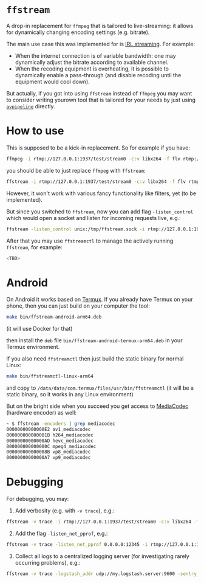 # `ffstream`

A drop-in replacement for `ffmpeg` that is tailored to live-streaming: it allows for dynamically changing encoding settings (e.g. bitrate).

The main use case this was implemented for is [IRL streaming](https://kick.com/category/irl). For example:
* When the internet connection is of variable bandwidth: one may dynamically adjust the bitrate according to available channel.
* When the recoding equipment is overheating, it is possible to dynamically enable a pass-through (and disable recoding until the equipment would cool down).

But actually, if you got into using `ffstream` instead of `ffmpeg` you may want to consider writing yourown tool that is tailored for your needs by just using [`avpipeline`](https://github.com/xaionaro-go/avpipeline) directly.

# How to use

This is supposed to be a kick-in replacement. So for example if you have:
```sh
ffmpeg -i rtmp://127.0.0.1:1937/test/stream0 -c:v libx264 -f flv rtmp://127.0.0.1:1937/test/stream1
```
you should be able to just replace `ffmpeg` with `ffstream`:
```sh
ffstream -i rtmp://127.0.0.1:1937/test/stream0 -c:v libx264 -f flv rtmp://127.0.0.1:1937/test/stream1
```

However, it won't work with various fancy functionality like filters, yet (to be implemented).

But since you switched to `ffstream`, now you can add flag `-listen_control` which would open a socket and listen for incoming requests live, e.g.:
```sh
ffstream -listen_control unix:/tmp/ffstream.sock -i rtmp://127.0.0.1:1937/test/stream0 -c:v libx264 -f flv rtmp://127.0.0.1:1937/test/stream1
```

After that you may use `ffstreamctl` to manage the actively running `ffstream`, for example:
```sh
<TBD>
```

# Android

On Android it works based on [Termux](https://en.wikipedia.org/wiki/Termux). If you already have Termux on your phone, then you can just build on your computer the tool:
```sh
make bin/ffstream-android-arm64.deb
```
(it will use Docker for that)

then install the `deb` file `bin/ffstream-android-termux-arm64.deb` in your Termux environment.

If you also need `ffstreamctl` then just build the static binary for normal Linux:
```sh
make bin/ffstreamctl-linux-arm64
```
and copy to `/data/data/com.termux/files/usr/bin/ffstreamctl` (it will be a static binary, so it works in any Linux environment)

But on the bright side when you succeed you get access to [MediaCodec](https://developer.android.com/reference/android/media/MediaCodec) (hardware encoder) as well:
```sh
~ $ ffstream -encoders | grep mediacodec
00000000000000E2 av1_mediacodec
000000000000001B h264_mediacodec
00000000000000AD hevc_mediacodec
000000000000000C mpeg4_mediacodec
000000000000008B vp8_mediacodec
00000000000000A7 vp9_mediacodec
```

# Debugging
For debugging, you may:

1. Add verbosity (e.g. with `-v trace`), e.g.:
```sh
ffstream -v trace -i rtmp://127.0.0.1:1937/test/stream0 -c:v libx264 -f flv rtmp://127.0.0.1:1937/test/stream1
```

2. Add the flag `-listen_net_pprof`, e.g.:
```sh
ffstream -v trace -listen_net_pprof 0.0.0.0:12345 -i rtmp://127.0.0.1:1937/test/stream0 -c:v libx264 -f flv rtmp://127.0.0.1:1937/test/stream1
```

3. Collect all logs to a centralized logging server (for investigating rarely occurring problems), e.g.:
```sh
ffstream -v trace -logstash_addr udp://my.logstash.server:9600 -sentry_dsn https://my.sentry.server/URI -i rtmp://127.0.0.1:1937/test/stream0 -c:v libx264 -f flv rtmp://127.0.0.1:1937/test/stream1
```

